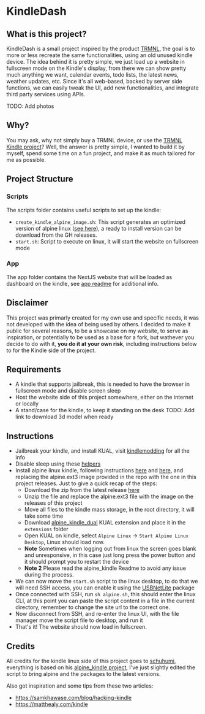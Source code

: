 # KindleDash

## What is this project?

KindleDash is a small project inspired by the product [TRMNL](https://usetrmnl.com/), the goal is to more or less recreate the same functionalities, using an old unused kindle device.
The idea behind it is pretty simple, we just load up a website in fullscreen mode on the Kindle's display, from there we can show pretty much anything we want, calendar events, todo lists, the latest news, weather updates, etc.
Since it's all web-based, backed by server side functions, we can easily tweak the UI, add new functionalities, and integrate third party services using APIs.

TODO: Add photos

## Why?

You may ask, why not simply buy a TRMNL device, or use the [TRMNL Kindle project](https://usetrmnl.com/guides/turn-your-amazon-kindle-into-a-trmnl)? Well, the answer is pretty simple, I wanted to build it by myself, spend some time on a fun project, and make it as much tailored for me as possible.

## Project Structure

### Scripts

The scripts folder contains useful scripts to set up the kindle:

- `create_kindle_alpine_image.sh`: This script generates an optimized version of alpine linux ([see here](https://github.com/schuhumi/alpine_kindle)), a ready to install version can be download from the GH releases.
- `start.sh`: Script to execute on linux, it will start the website on fullscreen mode

### App

The app folder contains the NextJS website that will be loaded as dashboard on the kindle, see [app readme](app/README.md) for additional info.

## Disclaimer

This project was primarly created for my own use and specific needs, it was not developed with the idea of being used by others.
I decided to make it public for several reasons, to be a showcase on my website, to serve as inspiration, or potentially to be used as a base for a fork, but wathever you decide to do with it, **you do it at your own risk**, including instructions below to for the Kindle side of the project.

## Requirements

- A kindle that supports jailbreak, this is needed to have the browser in fullscreen mode and disable screen sleep
- Host the website side of this project somewhere, either on the internet or locally
- A stand/case for the kindle, to keep it standing on the desk TODO: Add link to download 3d model when ready

## Instructions

- Jailbreak your kindle, and install KUAL, visit [kindlemodding](https://kindlemodding.org/jailbreaking/) for all the info
- Disable sleep using these [helpers](https://www.mobileread.com/forums/showthread.php?t=293264)
- Install alpine linux kindle, following instructions [here](https://github.com/schuhumi/alpine_kindle) and [here](https://github.com/schuhumi/alpine_kindle_kual), and replacing the alpine.ext3 image provided in the repo with the one in this project releases. Just to give a quick recap of the steps:
  - Download the zip from the latest release [here](https://github.com/schuhumi/alpine_kindle/releases/tag/v0.2-alpha2)
  - Unzip the file and replace the alpine.ext3 file with the image on the releases of this project
  - Move all files to the kindle mass storage, in the root directory, it will take some time
  - Download [alpine_kindle_dual](https://github.com/schuhumi/alpine_kindle_kual/releases/tag/v0.1-alpha3) KUAL extension and place it in the `extensions` folder
  - Open KUAL on kindle, select `Alpine Linux` -> `Start Alpine Linux Desktop`, Linux should load now.
  - **Note** Sometimes when logging out from linux the screen goes blank and unresponsive, in this case just long press the power button and it should prompt you to restart the device
  - **Note 2** Please read the alpine_kindle Readme to avoid any issue during the process.
- We can now move the `start.sh` script to the linux desktop, to do that we will need SSH access, you can enable it using the [USBNetLite](https://github.com/notmarek/kindle-usbnetlite) package
- Once connected with SSH, run `sh alpine.sh`, this should enter the linux CLI, at this point you can paste the script content in a file in the current directory, remember to change the site url to the correct one.
- Now disconnect from SSH, and re-enter the linux UI, with the file manager move the script file to desktop, and run it
- That's it! The website should now load in fullscreen.

## Credits

All credits for the kindle linux side of this project goes to [schuhumi](https://github.com/schuhumi), everything is based on his [alpine_kindle project](https://github.com/schuhumi/alpine_kindle), I've just slightly edited the script to bring alpine and the packages to the latest versions.

Also got inspiration and some tips from these two articles:

- https://samkhawase.com/blog/hacking-kindle
- https://matthealy.com/kindle
